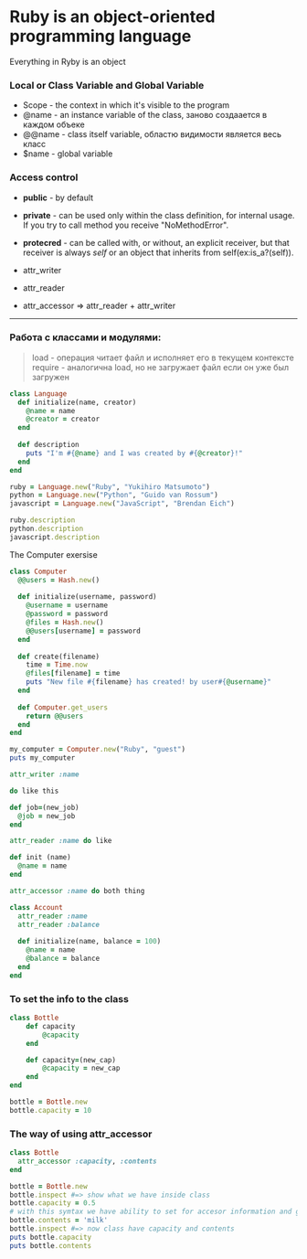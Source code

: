 # Ruby is an object-oriented programming language
Everything in Ryby is an object

### Local or Class Variable and Global Variable

- Scope - the context in which it's visible to the program
- @name - an instance variable of the class, заново создаается в каждом объеке
- @@name - class itself variable, областю видимости является весь класс
- $name - global variable

### Access control 

- **public** - by default 
- **private** - can be used only within the class definition, for internal usage. If you try to call method you receive "NoMethodError".
- **protecred** - can be called with, or without, an explicit receiver, but that receiver is always *self* or an object that inherits from self(ex:is_a?(self)).

- attr_writer
- attr_reader 
- attr_accessor  => attr_reader + attr_writer

---

### Работа с классами и модулями:

> load - операция читает файл и исполняет его в текущем контексте
> require - аналогична load, но не загружает файл если он уже был загружен  

```ruby 
class Language
  def initialize(name, creator)
    @name = name
    @creator = creator
  end
	
  def description
    puts "I'm #{@name} and I was created by #{@creator}!"
  end
end

ruby = Language.new("Ruby", "Yukihiro Matsumoto")
python = Language.new("Python", "Guido van Rossum")
javascript = Language.new("JavaScript", "Brendan Eich")

ruby.description
python.description
javascript.description
```
The Computer exersise

```ruby 
class Computer
  @@users = Hash.new()
  
  def initialize(username, password)
    @username = username
    @password = password
    @files = Hash.new()
    @@users[username] = password
  end
  
  def create(filename)
    time = Time.now
    @files[filename] = time
    puts "New file #{filename} has created! by user#{@username}"
  end
  
  def Computer.get_users
    return @@users
  end
end

my_computer = Computer.new("Ruby", "guest")
puts my_computer

attr_writer :name

do like this

def job=(new_job)
  @job = new_job
end

attr_reader :name do like

def init (name)
  @name = name
end

attr_accessor :name do both thing

class Account
  attr_reader :name
  attr_reader :balance
  
  def initialize(name, balance = 100)
    @name = name
    @balance = balance
  end
end
```

### To set the info to the class 
```ruby
class Bottle
    def capacity
        @capacity
    end

    def capacity=(new_cap)
        @capacity = new_cap
    end
end

bottle = Bottle.new
bottle.capacity = 10
```


### The way of using attr_accessor
```ruby
class Bottle
  attr_accessor :capacity, :contents
end

bottle = Bottle.new
bottle.inspect #=> show what we have inside class
bottle.capacity = 0.5
# with this symtax we have ability to set for accesor information and get this info
bottle.contents = 'milk'
bottle.inspect #=> now class have capacity and contents
puts bottle.capacity
puts bottle.contents
```

